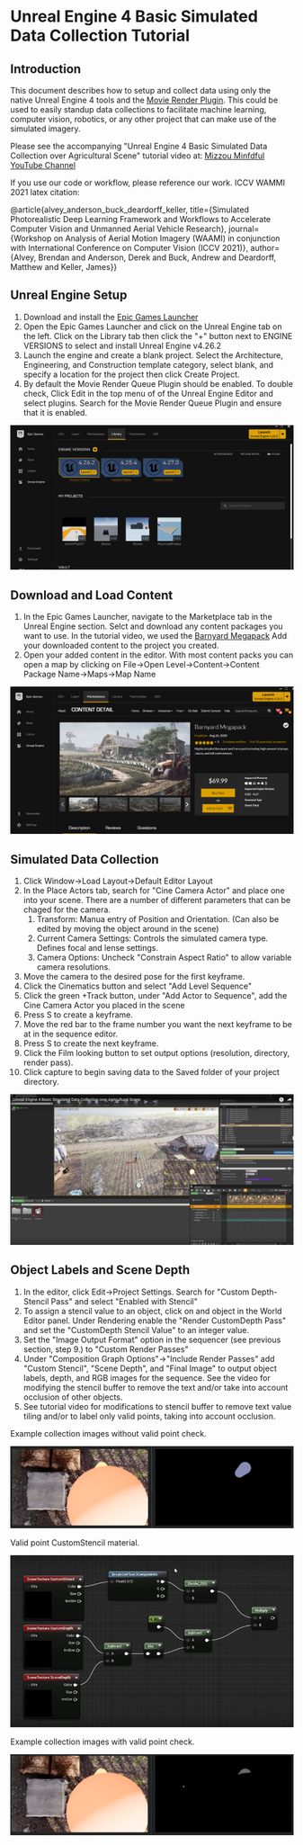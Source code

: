 # Unreal Engine 4 Basic Simulated Data Collection Tutorial

## Introduction

This document describes how to setup and collect data using only the native Unreal Engine 4 tools and the [Movie Render Plugin](https://docs.unrealengine.com/4.26/en-US/AnimatingObjects/Sequencer/Workflow/RenderAndExport/HighQualityMediaExport/). This could be used to easily standup data collections to facilitate machine learning, computer vision, robotics, or any other project that can make use of the simulated imagery. 

Please see the accompanying "Unreal Engine 4 Basic Simulated Data Collection over Agricultural Scene" tutorial video at: [Mizzou Minfdful YouTube Channel](https://bit.ly/MizzouINDFUL)

If you use our code or workflow, please reference our work. ICCV WAMMI 2021 latex citation: 

@article{alvey_anderson_buck_deardorff_keller, title={Simulated Photorealistic Deep Learning Framework and Workflows to Accelerate Computer Vision and Unmanned Aerial Vehicle Research}, journal={Workshop on Analysis of Aerial Motion Imagery (WAAMI) in conjunction with International Conference on Computer Vision (ICCV 2021)}, author={Alvey, Brendan and Anderson, Derek and Buck, Andrew and Deardorff, Matthew and Keller, James}}

## Unreal Engine Setup

1. Download and install the [Epic Games Launcher](https://www.epicgames.com/store/en-US/download)
2. Open the Epic Games Launcher and click on the Unreal Engine tab on the left. Click on the Library tab then click the "+" button next to ENGINE VERSIONS to select and install Unreal Engine v4.26.2
3. Launch the engine and create a blank project. Select the Architecture, Engineering, and Construction template category, select blank, and specify a location for the project then click Create Project. 
4. By default the Movie Render Queue Plugin should be enabled. To double check, Click Edit in the top menu of of the Unreal Engine Editor and select plugins. Search for the Movie Render Queue Plugin and ensure that it is enabled. 

![Epic Games Launcher](images/epic_launcher.PNG)

## Download and Load Content

1. In the Epic Games Launcher, navigate to the Marketplace tab in the Unreal Engine section. Selct and download any content packages you want to use. In the tutorial video, we used the [Barnyard Megapack](https://www.unrealengine.com/marketplace/en-US/product/barnyard-mega-pack) Add your downloaded content to the project you created.
2. Open your added content in the editor. With most content packs you can open a map by clicking on File->Open Level->Content->Content Package Name->Maps->Map Name

![Epic Games Marketplace - Barnyard Megascan Pack](images/marketplace_ss.PNG)

## Simulated Data Collection

1. Click Window->Load Layout->Default Editor Layout 
2. In the Place Actors tab, search for "Cine Camera Actor" and place one into your scene. There are a number of different parameters that can be chaged for the camera. 
    1. Transform:  Manua entry of Position and Orientation. (Can also be edited by moving the object around in the scene)
    2. Current Camera Settings: Controls the simulated camera type. Defines focal and lense settings. 
    3. Camera Options: Uncheck "Constrain Aspect Ratio" to allow variable camera resolutions. 
3. Move the camera to the desired pose for the first keyframe. 
4. Click the Cinematics button and select "Add Level Sequence"
5. Click the green +Track button, under "Add Actor to Sequence", add the Cine Camera Actor you placed in the scene
6. Press S to create a keyframe.
7. Move the red bar to the frame number you want the next keyframe to be at in the sequence editor.
8. Press S to create the next keyframe. 
9. Click the Film looking button to set output options (resolution, directory, render pass).
10. Click capture to begin saving data to the Saved folder of your project directory. 

![Screenshot from tutorial video of simulated data collection](images/barnyard_ss.PNG)

## Object Labels and Scene Depth 

1. In the editor, click Edit->Project Settings. Search for "Custom Depth-Stencil Pass" and select "Enabled with Stencil"
2. To assign a stencil value to an object, click on and object in the World Editor panel. Under Rendering enable the "Render CustomDepth Pass" and set the "CustomDepth Stencil Value" to an integer value. 
3. Set the "Image Output Format" option in the sequencer (see previous section, step 9.) to "Custom Render Passes"
4. Under "Composition Graph Options"->"Include Render Passes" add "Custom Stencil", "Scene Depth", and "Final Image" to output object labels, depth, and RGB images for the sequence. See the video for modifying the stencil buffer to remove the text and/or take into account occlusion of other objects. 
5. See tutorial video for modifications to stencil buffer to remove text value tiling and/or to label only valid points, taking into account occlusion.  

Example collection images without valid point check.

![Example collection images without valid point check.](images/no_occlusion.PNG)

Valid point CustomStencil material.

![Valid point CustomStencil material.](images/valid_point_shader.PNG)

Example collection images with valid point check.

![Example collection images with valid point check.](images/occlusion.PNG)
